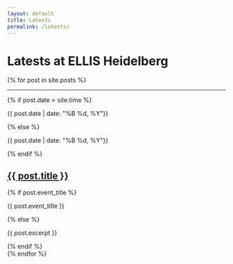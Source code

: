 ```yaml
---
layout: default
title: Latests
permalink: /latests/
---
```


**Latests** at ELLIS Heidelberg
=====================================

{% for post in site.posts %}
<div class="news-tile">
  <hr />
  <div class="row py-vw1">
    <div class="col-md-2 text-center">
      {% if post.date > site.time %}
        <p class="date future-date">{{ post.date | date: "%B %d, %Y"}}</p>
      {% else %}
        <p class="date">{{ post.date | date: "%B %d, %Y"}}</p>
      {% endif %}
    </div>
    <div class="col-md-10">
      <h2><a class="plain" href="{{ post.url }}">{{ post.title }}</a></h2>
      {% if post.event_title %}
        <p>{{ post.event_title }}</p>
      {% else %}
        <p>{{ post.excerpt }}</p>
      {% endif %}
    </div>
  </div>
</div>
{% endfor %}
